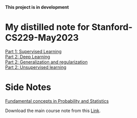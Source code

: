 <strong><span >This project is in development</span></strong>


# My distilled note for Stanford-CS229-May2023
[Part 1: Supervised Learning](https://github.com/Farhad-Davaripour/Stanford-CS229-Spring2023-Notes/blob/main/Part1_Supervised_learning.md)     
[Part 2: Deep Learning](https://github.com/Farhad-Davaripour/Stanford-CS229-Spring2023-Notes/blob/main/Part2_Deep_learning.md)  
[Part 2: Generalization and regularization](https://github.com/Farhad-Davaripour/Stanford-CS229-Spring2023-Notes/blob/main/Part3_Generalization_and_regularization.md)  
[Part 2: Unsupervised learning](https://github.com/Farhad-Davaripour/Stanford-CS229-Spring2023-Notes/blob/main/Part4_Unsupervised_learning.md)  
 
# Side Notes
[Fundamental concepts in Probability and Statistics](https://github.com/Farhad-Davaripour/Stanford-CS229-Spring2023-Notes/blob/main/Probability_statistics_concepts)

Download the main course note from this [Link](https://cs229.stanford.edu/main_notes.pdf).